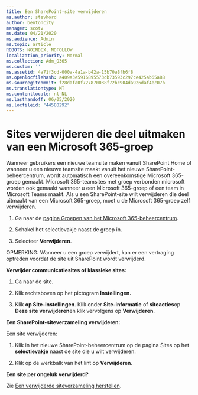```yaml
---
title: Een SharePoint-site verwijderen
ms.author: stevhord
author: bentoncity
manager: scotv
ms.date: 04/21/2020
ms.audience: Admin
ms.topic: article
ROBOTS: NOINDEX, NOFOLLOW
localization_priority: Normal
ms.collection: Adm_O365
ms.custom: ''
ms.assetid: 4a71f3cd-000a-4a1a-b42a-15b70a8fb6f8
ms.openlocfilehash: a409a3e5916895573db73593c297ce425ab65a88
ms.sourcegitcommit: f28dafa0f727870038f72bc904da926daf4ec07b
ms.translationtype: MT
ms.contentlocale: nl-NL
ms.lasthandoff: 06/05/2020
ms.locfileid: "44580292"
---
```

# <a name="delete-sites-that-belong-to-a-microsoft-365-group"></a>Sites verwijderen die deel uitmaken van een Microsoft 365-groep

Wanneer gebruikers een nieuwe teamsite maken vanuit SharePoint Home of wanneer u een nieuwe teamsite maakt vanuit het nieuwe SharePoint-beheercentrum, wordt automatisch een overeenkomstige Microsoft 365-groep gemaakt. Microsoft 365-teamsites met groep verbonden microsoft worden ook gemaakt wanneer u een Microsoft 365-groep of een team in Microsoft Teams maakt. Als u een SharePoint-site wilt verwijderen die deel uitmaakt van een Microsoft 365-groep, moet u de Microsoft 365-groep zelf verwijderen. 
  
1. Ga naar de [pagina Groepen van het Microsoft 365-beheercentrum](https://portal.office.com/adminportal/home#/groups).
    
2. Schakel het selectievakje naast de groep in.
    
3. Selecteer **Verwijderen**.
    
OPMERKING: Wanneer u een groep verwijdert, kan er een vertraging optreden voordat de site uit SharePoint wordt verwijderd.
  
**Verwijder communicatiesites of klassieke sites:**

1. Ga naar de site.
  
2. Klik rechtsboven op het pictogram **Instellingen.** 
  
3. Klik **op Site-instellingen**. Klik onder **Site-informatie** of **siteacties**op **Deze site verwijderen**en klik vervolgens op **Verwijderen**.
  
**Een SharePoint-siteverzameling verwijderen:**

Een site verwijderen:
  
1. Klik in het nieuwe SharePoint-beheercentrum op de pagina Sites op het **selectievakje** naast de site die u wilt verwijderen. 
    
2. Klik op de werkbalk van het lint op **Verwijderen.**
    
**Een site per ongeluk verwijderd?**

Zie [Een verwijderde siteverzameling herstellen](https://go.microsoft.com/fwlink/?linkid=867660).
  

